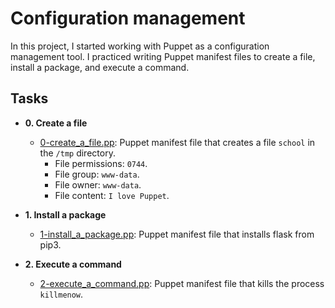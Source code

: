 # Configuration management

In this project, I started working with Puppet as a configuration management
tool. I practiced writing Puppet manifest files to create a file, install a
package, and execute a command.

## Tasks

- **0. Create a file**

  - [0-create_a_file.pp](./0-create_a_file.pp): Puppet manifest file that
    creates a file `school` in the `/tmp` directory.
    - File permissions: `0744`.
    - File group: `www-data`.
    - File owner: `www-data`.
    - File content: `I love Puppet`.

- **1. Install a package**

  - [1-install_a_package.pp](./1-install_a_package.pp): Puppet manifest file
    that installs flask from pip3.

- **2. Execute a command**
  - [2-execute_a_command.pp](./2-execute_a_command.pp): Puppet manifest file
    that kills the process `killmenow`.
